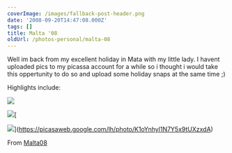 ```yaml
---
coverImage: /images/fallback-post-header.png
date: '2008-09-20T14:47:08.000Z'
tags: []
title: Malta '08
oldUrl: /photos-personal/malta-08
---
```


Well im back from my excellent holiday in Mata with my little lady. I havent uploaded pics to my picassa account for a while so i thought i would take this oppertunity to do so and upload some holiday snaps at the same time ;)

<!-- more -->

Highlights include:

[![](https://lh6.ggpht.com/mike.cann/SNP7nUghKYI/AAAAAAAAGWM/eO1DWXbsOlc/s288/DSC03481.JPG)](https://picasaweb.google.com/lh/photo/CAD9qtI3Xkp4G4QhV2kiow)

[![](https://lh3.ggpht.com/mike.cann/SNP7VRQmvFI/AAAAAAAAGUE/A8E0xGyr9_Y/s288/DSC03456.JPG)](https://picasaweb.google.com/lh/photo/2tf4wjFalfrmiyO0e2rscA)[

![](https://lh5.ggpht.com/mike.cann/SNQBMcPvGqI/AAAAAAAAGeA/wdUOZZd0X4Y/s288/DSC03570.JPG)](https://picasaweb.google.com/lh/photo/K1oYnhyl1N7Y5x9tUXzxdA)

From [Malta08](https://picasaweb.google.com/mike.cann/Malta08)
